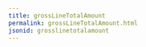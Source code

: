 ```yaml
---
title: grossLineTotalAmount
permalink: grossLineTotalAmount.html
jsonid: grosslinetotalamount
---
```

